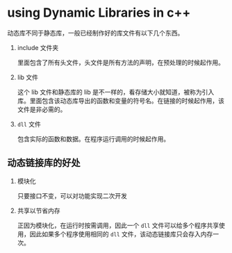 # using Dynamic Libraries in c++

动态库不同于静态库，一般已经制作好的库文件有以下几个东西。

1. include 文件夹

   里面包含了所有头文件，头文件是所有方法的声明，在预处理的时候起作用。

2. lib 文件

   这个 lib 文件和静态库的 lib 是不一样的，看存储大小就知道，被称为引入库。里面包含该动态库导出的函数和变量的符号名。在链接的时候起作用，该文件是非必需的。

3. `dll` 文件

   包含实际的函数和数据。在程序运行调用的时候起作用。

## 动态链接库的好处

1. 模块化

   只要接口不变，可以对功能实现二次开发

2. 共享以节省内存

   正因为模块化，在运行时按需调用，因此一个 `dll` 文件可以给多个程序共享使用，因此如果多个程序使用相同的 `dll` 文件，该动态链接库只会存入内存一次。